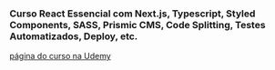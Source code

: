 ### Curso React Essencial com Next.js, Typescript, Styled Components, SASS, Prismic CMS, Code Splitting, Testes Automatizados, Deploy, etc.

[página do curso na Udemy](https://www.udemy.com/course/curso-pratico-react-e-nextjs-essencial-com-typescript/?referralCode=BA1163FFEC7ADD378DFF) 

